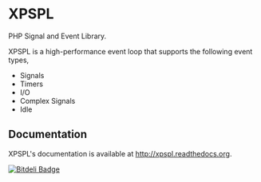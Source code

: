 # XPSPL

PHP Signal and Event Library.

XPSPL is a high-performance event loop that supports the following event types,

* Signals
* Timers
* I/O
* Complex Signals
* Idle

## Documentation

XPSPL's documentation is available at http://xpspl.readthedocs.org.

[![Bitdeli Badge](https://d2weczhvl823v0.cloudfront.net/prggmr/xpspl/trend.png)](https://bitdeli.com/free "Bitdeli Badge")
